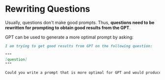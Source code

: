 # Rewriting Questions

Usually, questions don't make good prompts. Thus, **questions need to be rewritten for prompting to obtain good results from the GPT**.

GPT can be used to generate a more optimal prompt by asking:

```md
I am trying to get good results from GPT on the following question:

"""
[question]
"""

Could you write a prompt that is more optimal for GPT and would produce better results?
```
